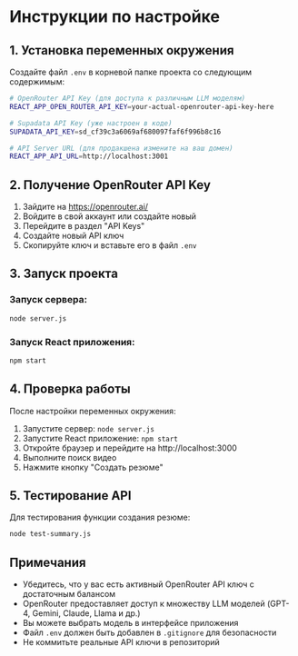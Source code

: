 # Инструкции по настройке

## 1. Установка переменных окружения

Создайте файл `.env` в корневой папке проекта со следующим содержимым:

```bash
# OpenRouter API Key (для доступа к различным LLM моделям)
REACT_APP_OPEN_ROUTER_API_KEY=your-actual-openrouter-api-key-here

# Supadata API Key (уже настроен в коде)
SUPADATA_API_KEY=sd_cf39c3a6069af680097faf6f996b8c16

# API Server URL (для продакшена измените на ваш домен)
REACT_APP_API_URL=http://localhost:3001
```

## 2. Получение OpenRouter API Key

1. Зайдите на https://openrouter.ai/
2. Войдите в свой аккаунт или создайте новый
3. Перейдите в раздел "API Keys"
4. Создайте новый API ключ
5. Скопируйте ключ и вставьте его в файл `.env`

## 3. Запуск проекта

### Запуск сервера:
```bash
node server.js
```

### Запуск React приложения:
```bash
npm start
```

## 4. Проверка работы

После настройки переменных окружения:

1. Запустите сервер: `node server.js`
2. Запустите React приложение: `npm start`
3. Откройте браузер и перейдите на http://localhost:3000
4. Выполните поиск видео
5. Нажмите кнопку "Создать резюме"

## 5. Тестирование API

Для тестирования функции создания резюме:

```bash
node test-summary.js
```

## Примечания

- Убедитесь, что у вас есть активный OpenRouter API ключ с достаточным балансом
- OpenRouter предоставляет доступ к множеству LLM моделей (GPT-4, Gemini, Claude, Llama и др.)
- Вы можете выбрать модель в интерфейсе приложения
- Файл `.env` должен быть добавлен в `.gitignore` для безопасности
- Не коммитьте реальные API ключи в репозиторий 